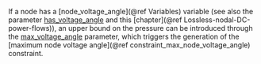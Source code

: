 If a node has a [node\_voltage\_angle](@ref Variables) variable (see also the parameter [has\_voltage\_angle](@ref) and this [chapter](@ref Lossless-nodal-DC-power-flows)),
an upper bound on the pressure can be introduced through the [max\_voltage\_angle](@ref) parameter, which triggers the generation of the [maximum node voltage angle](@ref constraint_max_node_voltage_angle) constraint.
